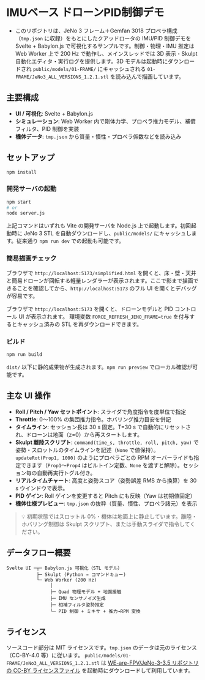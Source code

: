 # IMUベース ドローンPID制御デモ

- このリポジトリは、JeNo 3 フレーム＋Gemfan 3018 プロペラ構成（`tmp.json` に収録）をもとにしたクアッドロータの IMU/PID 制御デモを Svelte + Babylon.js で可視化するサンプルです。制御・物理・IMU 推定は Web Worker 上で 200 Hz で動作し、メインスレッドでは 3D 表示・Skulpt 自動化エディタ・実行ログを提供します。3D モデルは起動時にダウンロードされ `public/models/01-FRAME/` にキャッシュされる `01-FRAME/JeNo3_ALL_VERSIONS_1.2.1.stl` を読み込んで描画しています。

## 主要構成

- **UI / 可視化**: Svelte + Babylon.js
- **シミュレーション**: Web Worker 内で剛体力学、プロペラ推力モデル、補償フィルタ、PID 制御を実装
- **機体データ**: `tmp.json` から質量・慣性・プロペラ係数などを読み込み

## セットアップ

```bash
npm install
```

### 開発サーバの起動

```bash
npm start
# or
node server.js
```

上記コマンドはいずれも Vite の開発サーバを Node.js 上で起動します。初回起動時に JeNo 3 STL を自動ダウンロードし、`public/models/`
にキャッシュします。従来通り `npm run dev` での起動も可能です。

### 簡易描画チェック

ブラウザで `http://localhost:5173/simplified.html` を開くと、床・壁・天井と簡易ドローンが回転する軽量レンダラーが表示されます。ここで影まで描画できることを確認してから、`http://localhost:5173` のフル UI を開くとデバッグが容易です。

ブラウザで `http://localhost:5173` を開くと、ドローンモデルと PID コントロール UI が表示されます。
環境変数 `FORCE_REFRESH_JENO_FRAME=true` を付与するとキャッシュ済みの STL を再ダウンロードできます。

### ビルド

```bash
npm run build
```

`dist/` 以下に静的成果物が生成されます。`npm run preview` でローカル確認が可能です。

## 主な UI 操作

- **Roll / Pitch / Yaw セットポイント**: スライダで角度指令を度単位で指定
- **Throttle**: 0〜100% の集団推力指令。ホバリング推力目安を併記
- **タイムライン**: セッション長は 30 s 固定。T=30 s で自動的にリセットされ、ドローンは地面（z=0）から再スタートします。
- **Skulpt 離陸スクリプト**: `command(time_s, throttle, roll, pitch, yaw)` で姿勢・スロットルのタイムラインを記述（`None` で値保持）。`updateRot(Prop1, 1000)` のようにプロペラごとの RPM オーバーライドも指定できます（`Prop1`〜`Prop4` はビルトイン定数、`None` を渡すと解除）。セッション毎の自動再実行トグル付き。
- **リアルタイムチャート**: 高度と姿勢スコア（姿勢誤差 RMS から換算）を 30 s ウインドウで表示。
- **PID ゲイン**: Roll ゲインを変更すると Pitch にも反映（Yaw は初期値固定）
- **機体仕様プレビュー**: `tmp.json` の抜粋（質量、慣性、プロペラ諸元）を表示

> 💡 初期状態ではスロットル 0%・機体は地面上に静止しています。離陸・ホバリング制御は Skulpt スクリプト、または手動スライダで指令してください。

## データフロー概要

```
Svelte UI ─┬─ Babylon.js 可視化（STL モデル）
           ├─ Skulpt (Python → コマンドキュー)
           └─ Web Worker (200 Hz)
                │
                ├─ Quad 物理モデル + 地面接触
                ├─ IMU センサノイズ生成
                ├─ 相補フィルタ姿勢推定
                └─ PID 制御 + ミキサ + 推力→RPM 変換
```

## ライセンス

ソースコード部分は MIT ライセンスです。`tmp.json` のデータは元のライセンス（CC-BY-4.0 等）に従います。
`public/models/01-FRAME/JeNo3_ALL_VERSIONS_1.2.1.stl` は [WE-are-FPV/JeNo-3-3.5 リポジトリの CC-BY ライセンスファイル](https://github.com/WE-are-FPV/JeNo-3-3.5/blob/518b3f75ae36243f16709af16b5cfcd1805c885f/01-FRAME/JeNo3_ALL_VERSIONS_1.2.1.stl)
を起動時にダウンロードして利用しています。

